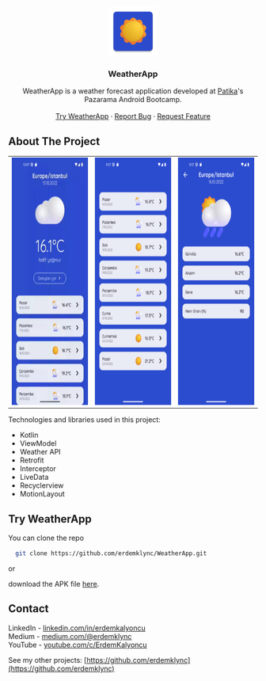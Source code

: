 <div align="center">
    <a>
        <img src="assets/logo.png" alt="Logo" width="100" height="100">
    </a>
    <h3 align="center">WeatherApp</h3>
    <p align="center">
        WeatherApp is a weather forecast application developed at <a href="patika.dev">Patika</a>'s Pazarama Android Bootcamp.
        <br />
        <br />
        <a href="#try">Try WeatherApp</a>
        ·
        <a href="https://github.com/erdemklync/WeatherApp/issues">Report Bug</a>
        ·
        <a href="https://github.com/erdemklync/WeatherApp/issues">Request Feature</a>
    </p>
</div>

## About The Project

<table align="center">
  <tr>
    <td><img src="assets/preview.gif" height="500px" /></td>
    <td><img src="assets/2.png" height="500px" /></td>
    <td><img src="assets/3.png" height="500px" /></td>
  </tr>
</table>

Technologies and libraries used in this project:
<ul>
  <li>Kotlin</li>
  <li>ViewModel</li>
  <li>Weather API</li>
  <li>Retrofit</li>
  <li>Interceptor</li>
  <li>LiveData</li>
  <li>Recyclerview</li>
  <li>MotionLayout</li>
</ul>

<span id="try"></span>
## Try WeatherApp
You can clone the repo

```sh
  git clone https://github.com/erdemklync/WeatherApp.git
```

or

download the APK file <a href="https://github.com/erdemklync/WeatherApp/releases/tag/1.0">here</a>.

## Contact

LinkedIn - [linkedin.com/in/erdemkalyoncu](https://linkedin.com/in/erdemkalyoncu)<br />
Medium - [medium.com/@erdemklync](https://medium.com/@erdemklync)<br />
YouTube - [youtube.com/c/ErdemKalyoncu](https://www.youtube.com/c/ErdemKalyoncu)<br />

See my other projects: [https://github.com/erdemklync](https://github.com/erdemklync)
